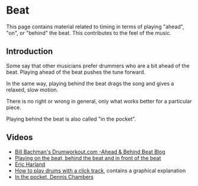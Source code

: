 # Beat

This page contains material related to timing in terms of playing "ahead", "on", or "behind" the beat.
This contributes to the feel of the music.

## Introduction

Some say that other musicians prefer drummers who are a bit ahead of the beat. Playing ahead of the beat pushes the tune forward.

In the same way, playing behind the beat drags the song and gives a relaxed, slow motion. 

There is no right or wrong in general, only what works better for a particular piece.

Playing behind the beat is also called "in the pocket".

## Videos

- [Bill Bachman's Drumworkout.com -Ahead & Behind Beat Blog](https://www.youtube.com/watch?v=IPuRMdKfjEU)
- [Playing on the beat, behind the beat and in front of the beat](https://www.youtube.com/watch?v=GlcSuJlOwJ0)
- [Eric Harland](https://www.youtube.com/watch?v=1PRsRagfrm0)
- [How to play drums with a click track](https://www.youtube.com/watch?v=w0DtCmh0JI0), contains a graphical explanation
- [In the pocket, Dennis Chambers](https://www.youtube.com/watch?v=6XatoJTuJj4)
